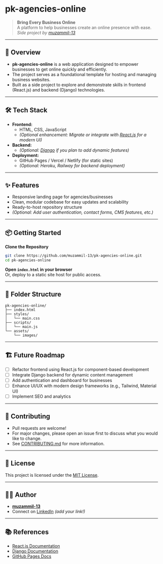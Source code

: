 # pk-agencies-online

> **Bring Every Business Online**  
> A platform to help businesses create an online presence with ease.  
> _Side project by [muzammil-13](https://github.com/muzammil-13)_

---

## 🚀 Overview

- **pk-agencies-online** is a web application designed to empower businesses to get online quickly and efficiently.
- The project serves as a foundational template for hosting and managing business websites.
- Built as a side project to explore and demonstrate skills in frontend (React.js) and backend (Django) technologies.

---

## 🛠️ Tech Stack

- **Frontend:**  
  - HTML, CSS, JavaScript  
  - *(Optional enhancement: Migrate or integrate with [React.js](https://react.dev/) for a modern UI)*
- **Backend:**  
  - *(Optional: [Django](https://docs.djangoproject.com/en/stable/) if you plan to add dynamic features)*
- **Deployment:**  
  - GitHub Pages / Vercel / Netlify (for static sites)
  - *(Optional: Heroku, Railway for backend deployment)*

---

## ✨ Features

- Responsive landing page for agencies/businesses
- Clean, modular codebase for easy updates and scalability
- Ready-to-host repository structure
- *(Optional: Add user authentication, contact forms, CMS features, etc.)*

---

## 📦 Getting Started

**Clone the Repository**

```bash
git clone https://github.com/muzammil-13/pk-agencies-online.git
cd pk-agencies-online
```

**Open `index.html` in your browser**  
Or, deploy to a static site host for public access.

---

## 🧩 Folder Structure

```
pk-agencies-online/
├── index.html
├── styles/
│   └── main.css
├── scripts/
│   └── main.js
└── assets/
    └── images/
```

---

## 🏗️ Future Roadmap

- [ ] Refactor frontend using React.js for component-based development
- [ ] Integrate Django backend for dynamic content management
- [ ] Add authentication and dashboard for businesses
- [ ] Enhance UI/UX with modern design frameworks (e.g., Tailwind, Material UI)
- [ ] Implement SEO and analytics

---

## 🤝 Contributing

- Pull requests are welcome!  
- For major changes, please open an issue first to discuss what you would like to change.
- See [CONTRIBUTING.md](CONTRIBUTING.md) for more information.

---

## 📄 License

This project is licensed under the [MIT License](LICENSE).

---

## 👨‍💻 Author

- **[muzammil-13](https://github.com/muzammil-13)**
- Connect on [LinkedIn](https://www.linkedin.com/in/your-profile) *(add your link!)*

---

## 📚 References

- [React.js Documentation](https://react.dev/)
- [Django Documentation](https://docs.djangoproject.com/en/stable/)
- [GitHub Pages Docs](https://docs.github.com/en/pages)
